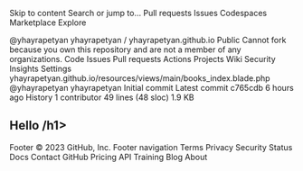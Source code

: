 Skip to content
Search or jump to…
Pull requests
Issues
Codespaces
Marketplace
Explore
 
@yhayrapetyan 
yhayrapetyan
/
yhayrapetyan.github.io
Public
Cannot fork because you own this repository and are not a member of any organizations.
Code
Issues
Pull requests
Actions
Projects
Wiki
Security
Insights
Settings
yhayrapetyan.github.io/resources/views/main/books_index.blade.php
@yhayrapetyan
yhayrapetyan Initial commit
Latest commit c765cdb 6 hours ago
 History
 1 contributor
49 lines (48 sloc)  1.9 KB

<!doctype html>
<html lang="en">
<head>
    <meta charset="UTF-8">
    <meta name="viewport"
          content="width=device-width, user-scalable=no, initial-scale=1.0, maximum-scale=1.0, minimum-scale=1.0">
    <meta http-equiv="X-UA-Compatible" content="ie=edge">
    <link rel="stylesheet" href="https://maxcdn.bootstrapcdn.com/bootstrap/3.3.7/css/bootstrap.min.css">
    <link rel="stylesheet" href="{{asset('css/pages/user_book_reviews_index.css')}}">
    <script src="https://code.jquery.com/jquery-3.6.0.min.js"></script>
    <title>hello</title>
</head>
<body>
<article class="book-review">
    <h1> Hello /h1>
</article>
</body>
</html>
Footer
© 2023 GitHub, Inc.
Footer navigation
Terms
Privacy
Security
Status
Docs
Contact GitHub
Pricing
API
Training
Blog
About

